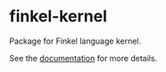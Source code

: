 finkel-kernel
=============

Package for Finkel language kernel.

See the [documentation][doc] for more details.

[doc]: https://finkel.readthedocs.io/en/latest/
